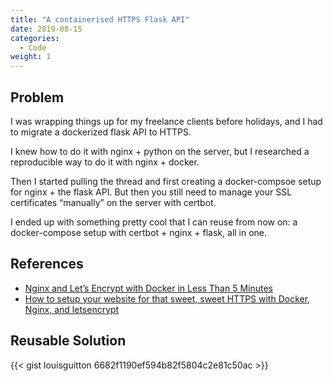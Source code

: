 ```yaml
---
title: "A containerised HTTPS Flask API"
date: 2019-08-15
categories:
  - Code
weight: 1
---
```


## Problem

I was wrapping things up for my freelance clients before holidays, and I had to migrate a dockerized flask API to HTTPS.

I knew how to do it with nginx + python on the server, but I researched a reproducible way to do it with nginx + docker.

Then I started pulling the thread and first creating a docker-compsoe setup for nginx + the flask API.  But then you still need to manage your SSL certificates “manually” on the server with certbot.

I ended up with something pretty cool that I can reuse from now on: a docker-compose setup with certbot + nginx + flask, all in one.

## References

- [Nginx and Let’s Encrypt with Docker in Less Than 5 Minutes](https://medium.com/@pentacent/nginx-and-lets-encrypt-with-docker-in-less-than-5-minutes-b4b8a60d3a71)
- [How to setup your website for that sweet, sweet HTTPS with Docker, Nginx, and letsencrypt](https://www.freecodecamp.org/news/docker-compose-nginx-and-letsencrypt-setting-up-website-to-do-all-the-things-for-that-https-7cb0bf774b7e/)

## Reusable Solution

{{< gist louisguitton 6682f1190ef594b82f5804c2e81c50ac >}}
